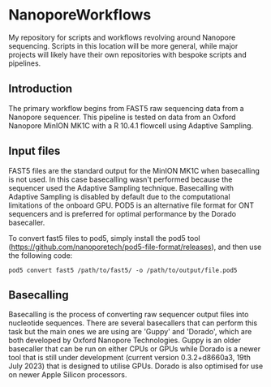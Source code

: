# NanoporeWorkflows
My repository for scripts and workflows revolving around Nanopore sequencing. Scripts in this location will be more general, while major projects will likely have their own repositories with bespoke scripts and pipelines. 


## Introduction

The primary workflow begins from FAST5 raw sequencing data from a Nanopore sequencer. This pipeline is tested on data from an Oxford Nanopore MinION MK1C with a R 
10.4.1 flowcell using Adaptive Sampling. 

## Input files

FAST5 files are the standard output for the MinION MK1C when basecalling is not used. In this case basecalling wasn't performed because the sequencer used the Adaptive 
Sampling technique. Basecalling with Adaptive Sampling is disabled by default due to the computational limitations of the onboard GPU. POD5 is an alternative file 
format for ONT sequencers and is preferred for optimal performance by the Dorado basecaller. 

To convert fast5 files to pod5, simply install the pod5 tool (https://github.com/nanoporetech/pod5-file-format/releases), and then use the following code:

`pod5 convert fast5 /path/to/fast5/ -o /path/to/output/file.pod5`

## Basecalling

Basecalling is the process of converting raw sequencer output files into nucleotide sequences. There are several basecallers that can perform this task but the main 
ones we are using are 'Guppy' and 'Dorado', which are both developed by Oxford Nanopore Technologies. Guppy is an older basecaller that can be run on either CPUs or 
GPUs while Dorado is a newer tool that is still under development (current version 0.3.2+d8660a3, 19th July 2023) that is designed to utilise GPUs. Dorado is also optimised for use 
on newer Apple Silicon processors. 

###
